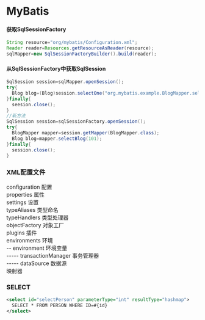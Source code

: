 # MyBatis

#### 获取SqlSessionFactory
``` java
String resource="org/mybatis/Configuration.xml";  
Reader reader=Resources.getResourceAsReader(resource);
sqlMapper=new SqlSessionFactoryBuilder().build(reader);
```
#### 从SqlSessionFactory中获取SqlSession
``` java
SqlSession session=sqlMapper.openSession();
try{
  Blog blog=(Blog)session.selectOne("org.mybatis.example.BlogMapper.selectBlog",101);
}finally{
  seesion.close();
}
//新方法
SqlSession session=sqlSessionFactory.openSession();
try{
  BlogMapper mapper=session.getMapper(BlogMapper.class);
  Blog blog=mapper.selectBlog(101);
}finally{
  session.close();
}
```
### XML配置文件
configuration 配置   
properties 属性  
settings 设置   
typeAliases 类型命名  
typeHandlers 类型处理器  
objectFactory 对象工厂  
plugins 插件  
environments 环境  
-- environment 环境变量  
----- transactionManager 事务管理器   
----- dataSource 数据源  
映射器  
### SELECT
``` XML
<select id="selectPerson" parameterType="int" resultType="hashmap">
  SELECT * FROM PERSON WHERE ID=#{id}
</select>
```


